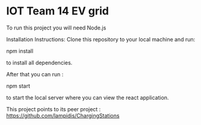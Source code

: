 # IOT Team 14 EV grid 

To run this project you will need Node.js

Installation Instructions:
Clone this repository to your local machine and run:

  npm install

to install all dependencies.

After that you can run :

  npm start
  
to start the local server where you can view the react application.

This project points to its peer project :
https://github.com/lampidis/ChargingStations
